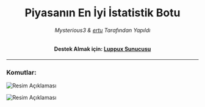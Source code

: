 <br/>

<div align="center">
  <h1>Piyasanın En İyi İstatistik Botu</h1>
  <h6>Mysterious3 & <a href="https://github.com/ertucuk">ertu</a> Tarafından Yapıldı</h6>
  <h4>Destek Almak için: <a href="https://discord.gg/luppux">Luppux Sunucusu</a></h4>
</div>

---

### Komutlar:

![Resim Açıklaması](https://github.com/mysteriouss3/Discord-Stat-Botu-v14/assets/142053394/4818a8b9-3caa-43f4-8a7d-f4eba0a8029e)

![Resim Açıklaması](https://github.com/mysteriouss3/Discord-Stat-Botu-v14/assets/142053394/5a441357-7ebb-4e1d-8a0e-d9f9ef401ffe)
